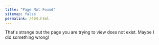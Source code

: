 ```yaml
---
title: "Page Not Found"
sitemap: false
permalink: /404.html
---
```


That's strange but the page you are trying to view does not exist. Maybe I did something wrong!
